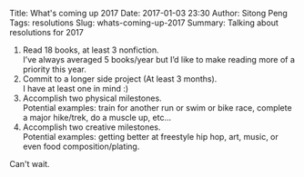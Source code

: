 Title: What's coming up 2017
Date: 2017-01-03 23:30
Author: Sitong Peng
Tags: resolutions
Slug: whats-coming-up-2017
Summary: Talking about resolutions for 2017

1. Read 18 books, at least 3 nonfiction.  
<span class="note">I’ve always averaged 5 books/year but I’d like to make reading more of a priority this year.</span>
2. Commit to a longer side project (At least 3 months).  
<span class="note">I have at least one in mind :)</span>
3. Accomplish two physical milestones.  
<span class="note">Potential examples: train for another run or swim or bike race, complete a major hike/trek, do a muscle up, etc...</span>
4. Accomplish two creative milestones.  
<span class="note">Potential examples: getting better at freestyle hip hop, art, music, or even food composition/plating.</span>

Can't wait.

